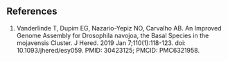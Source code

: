 **References**
----------

1.  Vanderlinde T, Dupim EG, Nazario-Yepiz NO, Carvalho AB. An Improved Genome Assembly for Drosophila navojoa, the Basal Species in the mojavensis Cluster. J Hered. 2019 Jan 7;110(1):118-123. doi: 10.1093/jhered/esy059. PMID: 30423125; PMCID: PMC6321958.